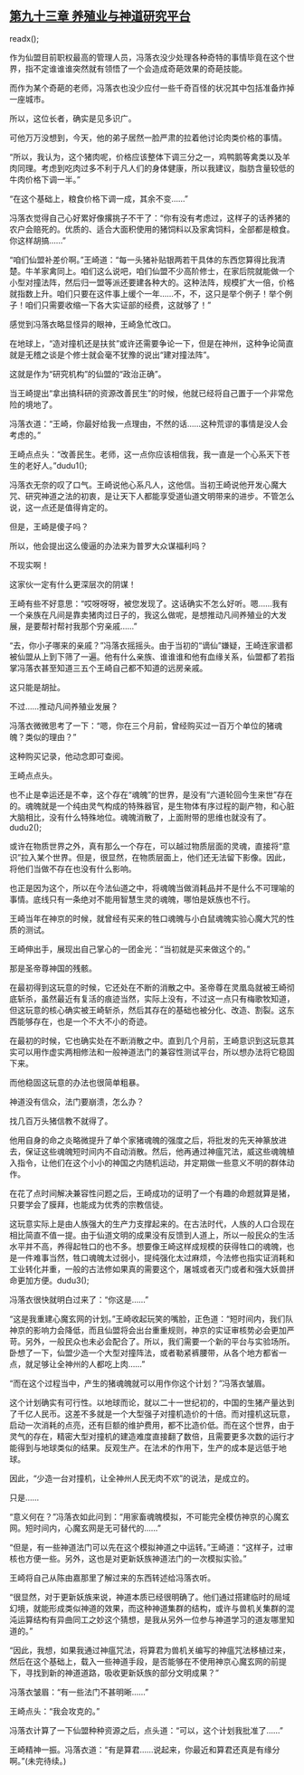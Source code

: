 ## [第九十三章 养殖业与神道研究平台](https://www.xxbiquge.com/11_11207/9131274.html)
readx();

  作为仙盟目前职权最高的管理人员，冯落衣没少处理各种奇特的事情毕竟在这个世界，指不定谁谁谁突然就有领悟了一个会造成奇葩效果的奇葩技能。

  而作为某个奇葩的老师，冯落衣也没少应付一些千奇百怪的状况其中包括准备炸掉一座城市。

  所以，这位长者，确实是见多识广。

  可他万万没想到，今天，他的弟子居然一脸严肃的拉着他讨论肉类价格的事情。

  “所以，我认为，这个猪肉呢，价格应该整体下调三分之一，鸡鸭鹅等禽类以及羊肉同理。考虑到吃肉过多不利于凡人们的身体健康，所以我建议，脂肪含量较低的牛肉价格下调一半。”

  “在这个基础上，粮食价格下调一成，其余不变……”

  冯落衣觉得自己心好累好像撂挑子不干了：“你有没有考虑过，这样子的话养猪的农户会赔死的。优质的、适合大面积使用的猪饲料以及家禽饲料，全部都是粮食。你这样胡搞……”

  “咱们仙盟补差价啊。”王崎道：“每一头猪补贴银两若干具体的东西您算得比我清楚。牛羊家禽同上。咱们这么说吧，咱们仙盟不少高阶修士，在家后院就能做一个小型对撞法阵，然后归一盟等派还要建各种大的。这种法阵，规模扩大一倍，价格就指数上升。咱们只要在这件事上缓个一年……不，不，这只是举个例子！举个例子！咱们只需要收缩一下各大实证部的经费，这就够了！”

  感觉到冯落衣略显怪异的眼神，王崎急忙改口。

  在地球上，“造对撞机还是扶贫”或许还需要争论一下，但是在神州，这种争论简直就是无稽之谈是个修士就会毫不犹豫的说出“建对撞法阵”。

  这就是作为“研究机构”的仙盟的“政治正确”。

  当王崎提出“拿出搞科研的资源改善民生”的时候，他就已经将自己置于一个非常危险的境地了。

  冯落衣道：“王崎，你最好给我一点理由，不然的话……这种荒谬的事情是没人会考虑的。”

  王崎点点头：“改善民生。老师，这一点你应该相信我，我一直是一个心系天下苍生的老好人。”dudu1();

  冯落衣无奈的叹了口气。王崎说他心系凡人，这他信。当初王崎说他开发心魔大咒、研究神道之法的初衷，是让天下人都能享受道仙道文明带来的进步。不管怎么说，这一点还是值得肯定的。

  但是，王崎是傻子吗？

  所以，他会提出这么傻逼的办法来为普罗大众谋福利吗？

  不现实啊！

  这家伙一定有什么更深层次的阴谋！

  王崎有些不好意思：“哎呀呀呀，被您发现了。这话确实不怎么好听。嗯……我有一个亲族在凡间是靠卖猪肉过日子的，我这么做呢，是想推动凡间养殖业的大发展，是要帮衬帮衬我那个穷亲戚……”

  “去，你小子哪来的亲戚？”冯落衣摇摇头。由于当初的“谪仙”嫌疑，王崎连家谱都被仙盟从上到下筛了一遍。他有什么亲族、谁谁谁和他有血缘关系，仙盟都了若指掌冯落衣甚至知道三五个王崎自己都不知道的远房亲戚。

  这只能是胡扯。

  不过……推动凡间养殖业发展？

  冯落衣微微思考了一下：“嗯，你在三个月前，曾经购买过一百万个单位的猪魂魄？类似的理由？”

  这种购买记录，他动念即可查阅。

  王崎点点头。

  也不止是幸运还是不幸，这个存在“魂魄”的世界，是没有“六道轮回今生来世”存在的。魂魄就是一个纯由灵气构成的特殊器官，是生物体有序过程的副产物，和心脏大脑相比，没有什么特殊地位。魂魄消散了，上面附带的思维也就没有了。dudu2();

  或许在物质世界之外，真有那么一个存在，可以越过物质层面的灵魂，直接将“意识”拉入某个世界。但是，很显然，在物质层面上，他们还无法留下影像。因此，将他们当做不存在也没有什么影响。

  也正是因为这个，所以在今法仙道之中，将魂魄当做消耗品并不是什么不可理喻的事情。底线只有一条绝对不能用智慧生灵的魂魄，哪怕是妖族也不行。

  王崎当年在神京的时候，就曾经有买来的牲口魂魄与小白鼠魂魄实验心魔大咒的性质的测试。

  王崎伸出手，展现出自己掌心的一团金光：“当初就是买来做这个的。”

  那是圣帝尊神国的残骸。

  在最初得到这玩意的时候，它还处在不断的消散之中。圣帝尊在灵凰岛就被王崎彻底斩杀，虽然最近有复活的痕迹当然，实际上没有，不过这一点只有梅歌牧知道，但这玩意的核心确实被王崎斩杀，然后其存在的基础也被分化、改造、割裂。这东西能够存在，也是一个不大不小的奇迹。

  在最初的时候，它也确实处在不断消散之中。直到几个月前，王崎意识到这玩意其实可以用作虚实两相修法和一般神道法门的兼容性测试平台，所以想办法将它稳固下来。

  而他稳固这玩意的办法也很简单粗暴。

  神道没有信众，法门要崩溃，怎么办？

  找几百万头猪信教不就得了。

  他用自身的命之炎略微提升了单个家猪魂魄的强度之后，将批发的先天神篆放进去，保证这些魂魄短时间内不自动消散。然后，他再通过神瘟咒法，威这些魂魄植入指令，让他们在这个小小的神国之内随机运动，并定期做一些意义不明的群体动作。

  在花了点时间解决兼容性问题之后，王崎成功的证明了一个有趣的命题就算是猪，只要学会了膜拜，也能成为优秀的宗教信徒。

  这玩意实际上是由人族强大的生产力支撑起来的。在古法时代，人族的人口合现在相比简直不值一提。由于仙道文明的成果没有反馈到人道上，所以一般民众的生活水平并不高，养得起牲口的也不多。想要像王崎这样成规模的获得牲口的魂魄，也是一件难事当然，牲口魂魄太过弱小，提纯强化太过麻烦，今法修也指实证消耗和工业转化并重，一般的古法修如果真的需要这个，屠城或者灭门或者和强大妖兽拼命更加方便。dudu3();

  冯落衣很快就明白过来了：“你这是……”

  “这是我重建心魔玄网的计划。”王崎收起玩笑的嘴脸，正色道：“短时间内，我们队神京的影响力会降低，而且仙盟将会出台重重规则，神京的实证审核势必会更加严苛。另外，一般民众也未必会配合了。所以，我们需要一个新的平台与实验场所。卧想了一下，仙盟少造一个大型对撞阵法，或者勒紧裤腰带，从各个地方都省一点，就足够让全神州的人都吃上肉……”

  “而在这个过程当中，产生的猪魂魄就可以用作你这个计划？”冯落衣皱眉。

  这个计划确实有可行性。以地球而论，就以二十一世纪初的，中国的生猪产量达到了千亿人民币。这差不多就是一个大型强子对撞机造价的十倍。而对撞机这玩意，启动一次消耗的点亮，还有巨额的维护费用，都不比造价低。而在这个世界，由于灵气的存在，精密大型对撞机的建造难度直接翻了数倍，且需要更多次数的运行才能得到与地球类似的结果。反观生产。在法术的作用下，生产的成本是远低于地球。

  因此，“少造一台对撞机，让全神州人民无肉不欢”的说法，是成立的。

  只是……

  “意义何在？”冯落衣如此问到：“用家畜魂魄模拟，不可能完全模仿神京的心魔玄网。短时间内，心魔玄网是无可替代的……”

  “但是，有一些神道法门可以先在这个模拟神道之中运转。”王崎道：“这样子，过审核也方便一些。另外，这也是对更新妖族神道法门的一次模拟实验。”

  王崎将自己从陈由嘉那里了解过来的东西转述给冯落衣听。

  “很显然，对于更新妖族来说，神道本质已经很明确了。他们通过搭建临时的局域幻境，就能形成类似神道的效果，而这种神道集群的结构，或许与兽机关集群的混沌运算结构有异曲同工之妙这个猜想，是我从另外一位参与神道学习的道友哪里知道的。”

  “因此，我想，如果我通过神瘟咒法，将算君为兽机关编写的神瘟咒法移植过来，然后在这个基础上，载入一些神道手段，是否能够在不使用神京心魔玄网的前提下，寻找到新的神道道路，吸收更新妖族的部分文明成果？”

  冯落衣皱眉：“有一些法门不甚明晰……”

  王崎点头：“我会攻克的。”

  冯落衣计算了一下仙盟种种资源之后，点头道：“可以，这个计划我批准了……”

  王崎精神一振。冯落衣道：“有是算君……说起来，你最近和算君还真是有缘分啊。”(未完待续。)
